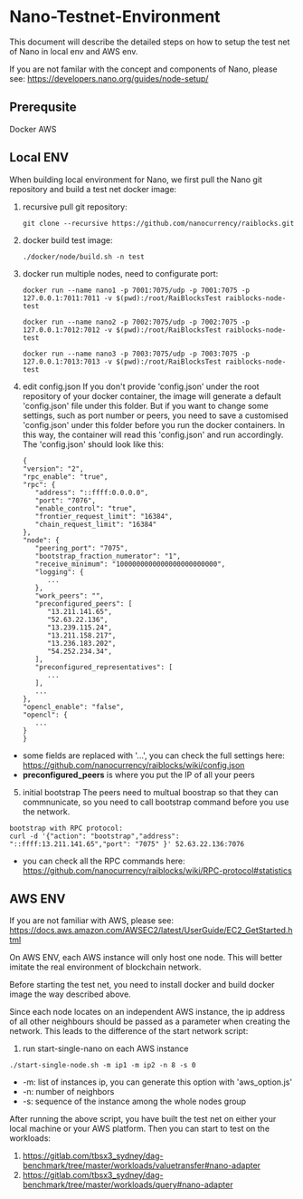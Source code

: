 # Nano-Testnet-Environment

This document will describe the detailed steps on how to setup the test net of Nano in local env and AWS env.

If you are not familar with the concept and components of Nano, please see: https://developers.nano.org/guides/node-setup/

## Prerequsite
Docker
AWS

## Local ENV

When building local environment for Nano, we first pull the Nano git repository and build a test net docker image:

1. recursive pull git repository:
   ```
   git clone --recursive https://github.com/nanocurrency/raiblocks.git
   ```

2. docker build test image:
   ```
   ./docker/node/build.sh -n test
   ```

3. docker run multiple nodes, need to configurate port:
   ```
   docker run --name nano1 -p 7001:7075/udp -p 7001:7075 -p 127.0.0.1:7011:7011 -v $(pwd):/root/RaiBlocksTest raiblocks-node-test

   docker run --name nano2 -p 7002:7075/udp -p 7002:7075 -p 127.0.0.1:7012:7012 -v $(pwd):/root/RaiBlocksTest raiblocks-node-test

   docker run --name nano3 -p 7003:7075/udp -p 7003:7075 -p 127.0.0.1:7013:7013 -v $(pwd):/root/RaiBlocksTest raiblocks-node-test
   ```

4. edit config.json
If you don't provide 'config.json' under the root repository of your docker container, the image will generate a default 'config.json' file under this folder. But if you want to change some settings, such as port number or peers, you need to save a customised 'config.json' under this folder before you run the docker containers. In this way, the container will read this 'config.json' and run accordingly. The 'config.json' should look like this:
   ```
   {
   "version": "2",
   "rpc_enable": "true",
   "rpc": {
      "address": "::ffff:0.0.0.0",
      "port": "7076",
      "enable_control": "true",
      "frontier_request_limit": "16384",
      "chain_request_limit": "16384"
   },
   "node": {
      "peering_port": "7075",
      "bootstrap_fraction_numerator": "1",
      "receive_minimum": "1000000000000000000000000",
      "logging": {
         ...
      },
      "work_peers": "",
      "preconfigured_peers": [
         "13.211.141.65",
         "52.63.22.136",
         "13.239.115.24",
         "13.211.158.217",
         "13.236.183.202",
         "54.252.234.34",
      ],
      "preconfigured_representatives": [
         ...
      ],
      ...
   },
   "opencl_enable": "false",
   "opencl": {
      ...
   }
   }
   ```

* some fields are replaced with '...', you can check the full settings here: https://github.com/nanocurrency/raiblocks/wiki/config.json
* **preconfigured_peers** is where you put the IP of all your peers

5. initial bootstrap
The peers need to multual boostrap so that they can commnunicate, so you need to call bootstrap command before you use the network.
```
bootstrap with RPC protocol:
curl -d '{"action": "bootstrap","address": "::ffff:13.211.141.65","port": "7075" }' 52.63.22.136:7076
```
* you can check all the RPC commands here: https://github.com/nanocurrency/raiblocks/wiki/RPC-protocol#statistics

## AWS ENV
If you are not familiar with AWS, please see: https://docs.aws.amazon.com/AWSEC2/latest/UserGuide/EC2_GetStarted.html

On AWS ENV, each AWS instance will only host one node. This will better imitate the real environment of blockchain network.

Before starting the test net, you need to install docker and build docker image the way described above.

Since each node locates on an independent AWS instance, the ip address of all other neighbours should be passed as a parameter when creating the network. This leads to the difference of the start network script:

1. run start-single-nano on each AWS instance
```
./start-single-node.sh -m ip1 -m ip2 -n 8 -s 0
```
* -m: list of instances ip, you can generate this option with 'aws_option.js'
* -n: number of neighbors
* -s: sequence of the instance among the whole nodes group

After running the above script, you have built the test net on either your local machine or your AWS platform. Then you can start to test on the workloads: 
1. https://gitlab.com/tbsx3_sydney/dag-benchmark/tree/master/workloads/valuetransfer#nano-adapter
2. https://gitlab.com/tbsx3_sydney/dag-benchmark/tree/master/workloads/query#nano-adapter
